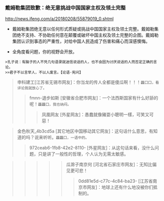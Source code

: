 ### 戴姆勒集团致歉：绝无意挑战中国国家主权及领土完整
http://news.ifeng.com/a/20180208/55879019_0.shtml
- 戴姆勒集团绝无意以任何形式质疑或挑战中国国家主权及领土完整。戴姆勒集团绝不支持、不协助任何意在颠覆或破坏中国主权及领土完整的企图。戴姆勒集团认识到事态的严重性，对给中国人民造成了伤害和痛心而深感懊悔。

- 全角度看问题，你的视野会开放。
```
>孔子说：有脑子的人不凭几句语录就迷信说话的人，也不会因为讨厌说话的人而否定正确的言论。
>>君子不以言举人，不以人废言。【论语·宪问】
```
>申科建工[江苏省无锡市网友]：你当龙的传人全都是傻瓜啊！！！`龘囗囗，看评论我就放心了。`
>>fmnn-退步如斯 [安徽省合肥市网友]：一个法西斯国家有什么好舔的呢！`龘龘囗，我也纳闷。`
>>>凤凰网友 [外星网友]：愚蠢就像豬耍小聰明一樣，可笑又可惡！

>金色秋天_4b3cd5a [其它地区中国移动其它网友]：这句话什么意思，有知道的吗？说来听听。`龘龘囗，一语中的。`
>>972ceab6-1fb8-42e2-8110- [外星网友]：从这句话来看，没什么问题，只是讲了一般性的哲理，个人认为无需太敏感。

>>>>>瓜滁子南京何 [河北省石家庄市网友]：无知比偏见更可悲！
>>>>>>0dd81e5d-c77c-4c84-ba23- [江苏省南京市网友]：地球上还有什么地没被你们抵制的。
